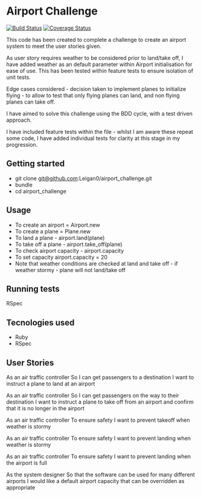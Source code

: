 # Airport Challenge

[![Build Status](https://travis-ci.org/Leigan0/airport_challenge.svg?branch=master)](https://travis-ci.org/Leigan0/airport_challenge)
[![Coverage Status](https://coveralls.io/repos/github/Leigan0/airport_challenge/badge.svg?branch=master)](https://coveralls.io/github/Leigan0/airport_challenge?branch=master)

This code has been created to complete a challenge to create an airport system to meet the user stories given.

As user story requires weather to be considered prior to land/take off, I have added weather as an default parameter within Airport initialisation for ease of use. This has been tested within feature tests to ensure isolation of unit tests.

Edge cases considered - decision taken to implement planes to initialize flying - to allow to test that only flying planes can land, and non flying planes can take off.

I have aimed to solve this challenge using the BDD cycle, with a test driven approach.

I have included feature tests within the file - whilst I am aware these repeat some code, I have added individual tests for clarity at this stage in my progression.

## Getting started
* git clone git@github.com:Leigan0/airport_challenge.git
* bundle
* cd airport_challenge

## Usage
* To create an airport = Airport.new
* To create a plane = Plane.new
* To land a plane  - airport.land(plane)
* To take off a plane -  airport.take_off(plane)
* To check airport capacity - airport.capacity
* To set capacity airport.capacity = 20
* Note that weather conditions are checked at land and take off - if weather stormy - plane will not land/take off

## Running tests
RSpec

## Tecnologies used
* Ruby
* RSpec

## User Stories

As an air traffic controller
So I can get passengers to a destination
I want to instruct a plane to land at an airport

As an air traffic controller
So I can get passengers on the way to their destination
I want to instruct a plane to take off from an airport and confirm that it is no longer in the airport

As an air traffic controller
To ensure safety
I want to prevent takeoff when weather is stormy

As an air traffic controller
To ensure safety
I want to prevent landing when weather is stormy

As an air traffic controller
To ensure safety
I want to prevent landing when the airport is full

As the system designer
So that the software can be used for many different airports
I would like a default airport capacity that can be overridden as appropriate
